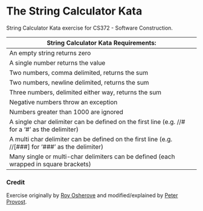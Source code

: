 # The String Calculator Kata
String Calculator Kata exercise for CS372 - Software Construction.

| String Calculator Kata Requirements: |
| --- |
|An empty string returns zero|
|A single number returns the value|
|Two numbers, comma delimited, returns the sum|
|Two numbers, newline delimited, returns the sum|
|Three numbers, delimited either way, returns the sum|
|Negative numbers throw an exception|
|Numbers greater than 1000 are ignored|
|A single char delimiter can be defined on the first line (e.g. //# for a ‘#’ as the delimiter)|
|A multi char delimiter can be defined on the first line (e.g. //[###] for ‘###’ as the delimiter)|
|Many single or multi-char delimiters can be defined (each wrapped in square brackets)|

### Credit
Exercise originally by [Roy Osherove](http://osherove.com/tdd-kata-1/) and modified/explained by [Peter Provost](http://www.peterprovost.org/blog/2012/05/02/kata-the-only-way-to-learn-tdd/).

